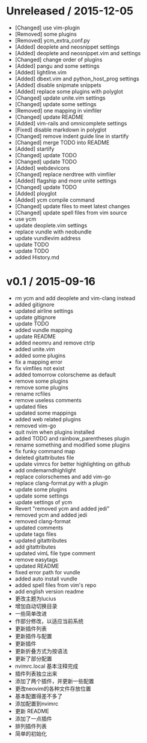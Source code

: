 
Unreleased / 2015-12-05
=======================

  * [Changed] use vim-plugin
  * [Removed] some plugins
  * [Removed] ycm_extra_conf.py
  * [Added] deoplete and neosnippet settings
  * [Added] deoplete and neosnippet.vim and settings
  * [Changed] change order of plugins
  * [Added] pangu and some settings
  * [Added] lightline.vim
  * [Added] dbext.vim and python_host_prog settings
  * [Added] disable snipmate snippets
  * [Added] replace some plugins with polyglot
  * [Changed] update unite.vim settings
  * [Changed] update some settings
  * [Removed] one mapping in vimfiler
  * [Changed] update README
  * [Added] vim-rails and omnicomplete settings
  * [Fixed] disable markdown in polyglot
  * [Changed] remove indent guide line in startify
  * [Changed] merge TODO into README
  * [Added] startify
  * [Changed] update TODO
  * [Changed] update TODO
  * [Added] webdevicons
  * [Changed] replace nerdtree with vimfiler
  * [Added] flagship and more unite settings
  * [Changed] update TODO
  * [Added] ployglot
  * [Added] ycm compile command
  * [Changed] update files to meet latest changes
  * [Changed] update spell files from vim source
  * use ycm
  * update deoplete.vim settings
  * replace vundle with neobundle
  * update vundlevim address
  * update TODO
  * update TODO
  * added History.md

v0.1 / 2015-09-16
=================

  * rm ycm and add deoplete and vim-clang instead
  * added gitignore
  * updated airline settings
  * update gitignore
  * update TODO
  * added vundle mapping
  * update README
  * added neomru and remove ctrlp
  * added unite.vim
  * added some plugins
  * fix a mapping error
  * fix vimfiles not exist
  * added tomorrow colorscheme as default
  * remove some plugins
  * remove some plugins
  * rename rcfiles
  * remove useless comments
  * updated files
  * updated some mappings
  * added web related plugins
  * removed vim-go
  * quit nvim when plugins installed
  * added TODO and rainbow_parentheses plugin
  * rename something and modified some plugins
  * fix funky command map
  * deleted gitattributes file
  * update vimrcs for better highlighting on github
  * add ondemarndhighlight
  * replace colorschemes and add vim-go
  * replace clang-format.py with a plugin
  * update some plugins
  * update some settings
  * update settings of ycm
  * Revert "removed ycm and added jedi"
  * removed ycm and added jedi
  * removed clang-format
  * updated comments
  * update tags files
  * updated gitattributes
  * add gitattributes
  * updated vimL file type comment
  * remove easytags
  * updated README
  * fixed error path for vundle
  * added auto install vundle
  * added spell files from vim's repo
  * add english version readme
  * 更改主题为lucius
  * 增加自动切换目录
  * 一些简单改进
  * 作部分修改，以适应当前系统
  * 更新插件列表
  * 更新插件与配置
  * 更新插件
  * 更新折叠方式为按语法
  * 更新了部分配置
  * nvimrc.local 基本注释完成
  * 插件列表独立出来
  * 添加了两个插件，并更新一些配置
  * 更改neovim的各种文件存放位置
  * 基本配置得差不多了
  * 添加配置到nvimrc
  * 更新 README
  * 添加了一点插件
  * 排列插件列表
  * 简单的初始化
